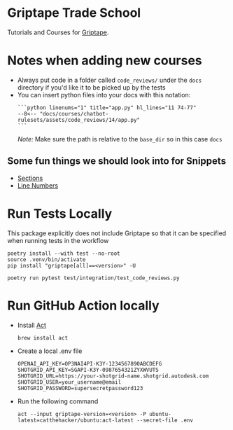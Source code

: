 # Griptape Trade School
Tutorials and Courses for [Griptape](https://github.com/griptape-ai/griptape).

# Notes when adding new courses
- Always put code in a folder called `code_reviews/` under the `docs` directory if you'd like it to be picked up by the tests
- You can insert python files into your docs with this notation:
    ````
    ```python linenums="1" title="app.py" hl_lines="11 74-77"
    --8<-- "docs/courses/chatbot-rulesets/assets/code_reviews/14/app.py"
    ```
    ````
    *Note:* Make sure the path is relative to the `base_dir` so in this case `docs`

## Some fun things we should look into for Snippets
- [Sections](https://github.com/squidfunk/mkdocs-material/discussions/4373)
- [Line Numbers](https://facelessuser.github.io/pymdown-extensions/extensions/snippets/#snippet-lines)


# Run Tests Locally

This package explicitly does not include Griptape so that it can be specified when running tests in the workflow

```
poetry install --with test --no-root
source .venv/bin/activate
pip install "griptape[all]==<version>" -U
```

```
poetry run pytest test/integration/test_code_reviews.py
```

# Run GitHub Action locally

- Install [Act](https://github.com/nektos/act)
    ```
    brew install act
    ```
- Create a local .env file
    ```
    OPENAI_API_KEY=OP3NAI4PI-K3Y-1234567890ABCDEFG
    SHOTGRID_API_KEY=SGAPI-K3Y-0987654321ZYXWVUTS
    SHOTGRID_URL=https://your-shotgrid-name.shotgrid.autodesk.com
    SHOTGRID_USER=your_username@email
    SHOTGRID_PASSWORD=supersecretpassword123
    ```
- Run the following command
    ```
    act --input griptape-version=<version> -P ubuntu-latest=catthehacker/ubuntu:act-latest --secret-file .env
    ```
